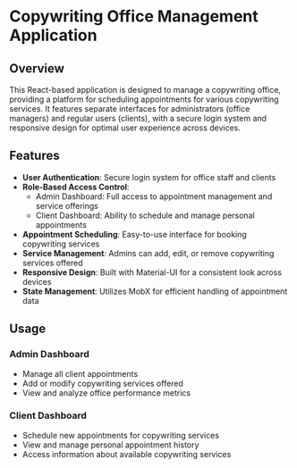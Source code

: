 # Copywriting Office Management Application

## Overview

This React-based application is designed to manage a copywriting office, providing a platform for scheduling appointments for various copywriting services. It features separate interfaces for administrators (office managers) and regular users (clients), with a secure login system and responsive design for optimal user experience across devices.

## Features

- **User Authentication**: Secure login system for office staff and clients
- **Role-Based Access Control**: 
  - Admin Dashboard: Full access to appointment management and service offerings
  - Client Dashboard: Ability to schedule and manage personal appointments
- **Appointment Scheduling**: Easy-to-use interface for booking copywriting services
- **Service Management**: Admins can add, edit, or remove copywriting services offered
- **Responsive Design**: Built with Material-UI for a consistent look across devices
- **State Management**: Utilizes MobX for efficient handling of appointment data

## Usage

### Admin Dashboard
- Manage all client appointments
- Add or modify copywriting services offered
- View and analyze office performance metrics

### Client Dashboard
- Schedule new appointments for copywriting services
- View and manage personal appointment history
- Access information about available copywriting services

